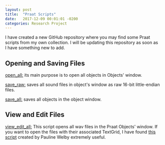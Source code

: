 ```yaml
---
layout: post
title:  "Praat Scripts"
date:   2017-12-09 00:01:01 -0200
categories: Research Project
---
```

I have created a new GitHub repository where you may find some Praat scripts from my own collection. I will be updating this repository as soon as I have something new to add.

## Opening and Saving Files
[open_all:](https://github.com/themistocleous/praat_scripts/raw/master/open_all.praat) its main purpose is to open all objects in Objects' window.

[save_raw:](https://github.com/themistocleous/praat_scripts/raw/master/save_raw.praat) saves all sound files in object's window as raw 16-bit little-endian files.

[save_all:](https://github.com/themistocleous/praat_scripts/raw/master/saveall.praat) saves all objects in the object window.

## View and Edit Files
[view_edit_all:](https://github.com/themistocleous/praat_scripts/raw/master/view_edit_all.praat) This script opens all wav files in the Praat Objects' window. If you want to open the files with their associated TextGrid, I have found [this script](https://github.com/themistocleous/praat_scripts/raw/master/check2.praat) created by Pauline Welby extremely useful.
